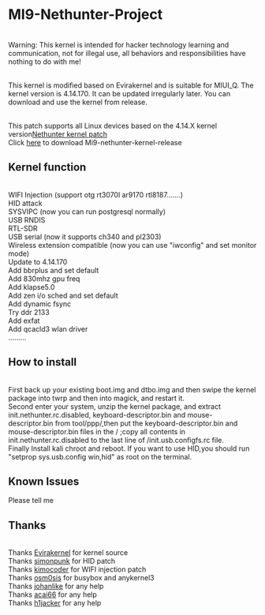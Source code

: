 # MI9-Nethunter-Project
<br> Warning: This kernel is intended for hacker technology learning and communication, not for illegal use, all behaviors and responsibilities have nothing to do with me!

<br> This kernel is modified based on Evirakernel and is suitable for MIUI_Q. The kernel version is 4.14.170. It can be updated irregularly later. You can download and use the kernel from release.

<br> This patch supports all Linux devices based on the 4.14.X kernel version[Nethunter kernel patch](https://github.com/shandongtlb/MI9-Nethunter-Project/blob/master/MI9-nethunter-4.14.patch)
<br> Click [here](https://github.com/shandongtlb/MI9-Nethunter-Project/releases) to download Mi9-nethunter-kernel-release
## Kernel function
<br>  WIFI Injection (support otg rt3070l ar9170 rtl8187.......)
<br>  HID attack
<br>  SYSVIPC (now you can run postgresql normally)
<br>  USB RNDIS
<br>  RTL-SDR
<br>  USB serial (now it supports ch340 and pl2303)
<br>  Wireless extension compatible (now you can use "iwconfig" and set monitor mode)
<br>  Update to 4.14.170
<br>  Add bbrplus and set default
<br>  Add 830mhz gpu freq
<br>  Add klapse5.0
<br>  Add zen i/o sched and set default
<br>  Add dynamic fsync
<br>  Try ddr 2133
<br>  Add exfat
<br>  Add qcacld3 wlan driver
<br>  .........
  
## How to install
<br>  First back up your existing boot.img and dtbo.img and then swipe the kernel package into twrp and then into magick, and restart it.
<br>  Second enter your system, unzip the kernel package, and extract init.nethunter.rc.disabled, keyboard-descriptor.bin and mouse-descriptor.bin from tool/ppp/,then put the keyboard-descriptor.bin and mouse-descriptor.bin files in the / ;copy all contents in init.nethunter.rc.disabled to the last line of /init.usb.configfs.rc file.
<br>  Finally Install kali chroot and reboot.
If you want to use HID,you should run "setprop sys.usb.config win,hid" as root on the terminal.

## Known Issues
  Please tell me

## Thanks
<br> Thanks [Evirakernel](https://github.com/evirakernel) for kernel source
<br> Thanks [simonpunk](https://forum.xda-developers.com/oneplus-5/development/burgerhunter-t3638810) for HID patch
<br> Thanks [kimocoder](https://github.com/kimocoder) for WIFI injection patch
<br> Thanks [osm0sis](https://github.com/osm0sis/AnyKernel3) for busybox and anykernel3
<br> Thanks [johanlike](https://github.com/johanlike) for any help
<br> Thanks [acai66](https://github.com/acai66) for any help
<br> Thanks [h1jacker](https://github.com/h1jacker) for any help
